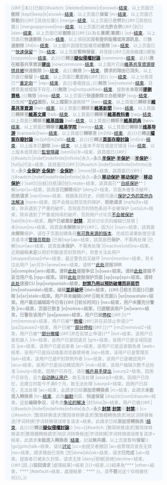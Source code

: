 <div class="{{{class|collapsed}}} NavFrame" style="color: #A9A9A9; background-color: #F3F9FF; margin: 0 auto; padding: 0 10px; text-align: left; {{{style|}}}">

<div class="NavHead" style="background-color: #F3F9FF; margin: 0 auto; padding: 0 10px; font-weight:normal;">

{{\#if:||本}}}已經{{\#switch: |deleted|delete|d|snowd=[结束](https://zh.wikipedia.org/wiki/Wikipedia:關閉刪除討論指南 "wikilink")，以上页面已**刪除** |kept|keep|k|snowk=[结束](https://zh.wikipedia.org/wiki/Wikipedia:關閉刪除討論指南 "wikilink")，以上页面已**保留** |m=[结束](https://zh.wikipedia.org/wiki/Wikipedia:關閉刪除討論指南 "wikilink")，以上页面已**移動**到{{\#if:|[](https://zh.wikipedia.org/wiki/{{{2}}} "wikilink")|其他位置}} |merge=[结束](https://zh.wikipedia.org/wiki/Wikipedia:關閉刪除討論指南 "wikilink")，以上页面已**合併**到{{\#if:|[](https://zh.wikipedia.org/wiki/{{{2}}} "wikilink")|其他位置}} |mergeapproved|ma=[结束](https://zh.wikipedia.org/wiki/Wikipedia:關閉刪除討論指南 "wikilink")，以上页面已被**允許合併**{{\#if:|到[](https://zh.wikipedia.org/wiki/{{{2}}} "wikilink")|}} |dan=[结束](https://zh.wikipedia.org/wiki/Wikipedia:關閉刪除討論指南 "wikilink")，以上页面已經**刪除**並{{\#if:|以為名**重建**|**重建**}} |sd=[结束](https://zh.wikipedia.org/wiki/Wikipedia:關閉刪除討論指南 "wikilink")，以上页面已**快速刪除** |lssd=[结束](https://zh.wikipedia.org/wiki/Wikipedia:關閉刪除討論指南 "wikilink")，以上項目因**沒有提供版權或來源訊息**，已**快速刪除** |ifd|ic=[结束](https://zh.wikipedia.org/wiki/Wikipedia:關閉刪除討論指南 "wikilink")，以上圖片因侵犯版權而被**刪除** |sk=[结束](https://zh.wikipedia.org/wiki/Wikipedia:關閉刪除討論指南 "wikilink")，以上页面已**[快速保留](https://zh.wikipedia.org/wiki/Wikipedia:快速保留 "wikilink")** |tk=[结束](https://zh.wikipedia.org/wiki/Wikipedia:關閉刪除討論指南 "wikilink")，以上页面**暫時保留**，并改掛{{\#if:||其他維護}}模板 |copyvio|cv=[结束](https://zh.wikipedia.org/wiki/Wikipedia:關閉刪除討論指南 "wikilink")，此}}}已**轉送[疑似侵權討論](https://zh.wikipedia.org/wiki/Wikipedia:頁面存廢討論/疑似侵權 "wikilink")** |commons=[结束](https://zh.wikipedia.org/wiki/Wikipedia:關閉刪除討論指南 "wikilink")，此}}}**應在維基共享資源[提出](https://zh.wikipedia.org/wiki/:Commons:Commons:刪除請求 "wikilink")** |nowcommons=[结束](https://zh.wikipedia.org/wiki/Wikipedia:關閉刪除討論指南 "wikilink")，以上圖片已由[維基共享資源提供并被](https://zh.wikipedia.org/wiki/維基共享資源 "wikilink")**快速刪除** |ir=[结束](https://zh.wikipedia.org/wiki/Wikipedia:關閉刪除討論指南 "wikilink")，此}}}**無效** |rr=[结束](https://zh.wikipedia.org/wiki/Wikipedia:關閉刪除討論指南 "wikilink")，**請求的理由已消失**，以上页面已**保留** |r=[结束](https://zh.wikipedia.org/wiki/Wikipedia:關閉刪除討論指南 "wikilink")，以上页面已**重定向**{{\#if:|到[](https://zh.wikipedia.org/wiki/{{{2}}} "wikilink")}} |cr=[结束](https://zh.wikipedia.org/wiki/Wikipedia:關閉刪除討論指南 "wikilink")，以上分类頁已**[重定向](https://zh.wikipedia.org/wiki/Wikipedia:页面分类#分类重定向 "wikilink")** |rep=[结束](https://zh.wikipedia.org/wiki/Wikipedia:關閉刪除討論指南 "wikilink")，此}}}重複提出，}}}**無效** |ne|notexist=[结束](https://zh.wikipedia.org/wiki/Wikipedia:關閉刪除討論指南 "wikilink")，目標頁面或檔案不存在，}}}**無效** |nq|notqualified=[结束](https://zh.wikipedia.org/wiki/Wikipedia:關閉刪除討論指南 "wikilink")，提刪者**未取得[提删資格](https://zh.wikipedia.org/wiki/Wikipedia:自動確認用戶 "wikilink")**，}}}**無效** |drep=[结束](https://zh.wikipedia.org/wiki/Wikipedia:關閉刪除討論指南 "wikilink")，以上页面已**快速刪除**並**白纸保护** |svg=[结束](https://zh.wikipedia.org/wiki/Wikipedia:關閉刪除討論指南 "wikilink")，已改用**[SVG](https://zh.wikipedia.org/wiki/SVG "wikilink")**圖形，以上檔案**快速刪除** |twc=[结束](https://zh.wikipedia.org/wiki/Wikipedia:關閉刪除討論指南 "wikilink")，以上頁面已**轉移至[維基共享資源](https://zh.wikipedia.org/wiki/commons: "wikilink")** |twn=[结束](https://zh.wikipedia.org/wiki/Wikipedia:關閉刪除討論指南 "wikilink")，以上頁面已**轉移至[維基新聞](https://zh.wikipedia.org/wiki/n: "wikilink")** |tws=[结束](https://zh.wikipedia.org/wiki/Wikipedia:關閉刪除討論指南 "wikilink")，以上頁面已**轉移至[維基文庫](https://zh.wikipedia.org/wiki/s: "wikilink")** |twb=[结束](https://zh.wikipedia.org/wiki/Wikipedia:關閉刪除討論指南 "wikilink")，以上頁面已**轉移至[維基教科書](https://zh.wikipedia.org/wiki/b: "wikilink")** |twq=[结束](https://zh.wikipedia.org/wiki/Wikipedia:關閉刪除討論指南 "wikilink")，以上頁面已**轉移至[維基語錄](https://zh.wikipedia.org/wiki/q: "wikilink")** |twt=[结束](https://zh.wikipedia.org/wiki/Wikipedia:關閉刪除討論指南 "wikilink")，以上頁面已**轉移至[維基詞典](https://zh.wikipedia.org/wiki/wikt: "wikilink")** |twv=[结束](https://zh.wikipedia.org/wiki/Wikipedia:關閉刪除討論指南 "wikilink")，以上頁面已**轉移至[維基学院](https://zh.wikipedia.org/wiki/betaversity:首页 "wikilink")** |twvoy=[结束](https://zh.wikipedia.org/wiki/Wikipedia:關閉刪除討論指南 "wikilink")，以上頁面已**轉移至[维基导游](https://zh.wikipedia.org/wiki/voy: "wikilink")** |transwiki|two=[结束](https://zh.wikipedia.org/wiki/Wikipedia:關閉刪除討論指南 "wikilink")，以上頁面已**轉移至** |m2ifd=[结束](https://zh.wikipedia.org/wiki/Wikipedia:關閉刪除討論指南 "wikilink")，此}}}已**轉送[檔案存廢討論](https://zh.wikipedia.org/wiki/Wikipedia:檔案存廢討論 "wikilink")** |m2pfd|m2afd=[结束](https://zh.wikipedia.org/wiki/Wikipedia:關閉刪除討論指南 "wikilink")，此}}}已**轉送[頁面存廢討論](https://zh.wikipedia.org/wiki/Wikipedia:頁面存廢討論 "wikilink")** |rrd|rd=[结束](https://zh.wikipedia.org/wiki/Wikipedia:關閉刪除討論指南 "wikilink")，以上版本已**删除** |ne=[结束](https://zh.wikipedia.org/wiki/Wikipedia:關閉刪除討論指南 "wikilink")，以上版本不存在或提交错误 |os=[结束](https://zh.wikipedia.org/wiki/Wikipedia:關閉刪除討論指南 "wikilink")，以上版本或頁面已[監督隱藏](https://zh.wikipedia.org/wiki/WP:监督 "wikilink") |semi|s|半=结束，該頁面已{{\#if:|{{\#switch:|indef|indefinite|infinite|永久=**永久[半保护](https://zh.wikipedia.org/wiki/Wikipedia:頁面保護方針 "wikilink")**|**[半保护](https://zh.wikipedia.org/wiki/Wikipedia:頁面保護方針 "wikilink")**}}|**[半保护](https://zh.wikipedia.org/wiki/Wikipedia:頁面保護方針 "wikilink")**}} |full|p|f|全=结束，該頁面已{{\#if:|{{\#switch:|indef|indefinite|infinite|永久=**永久[全保护](https://zh.wikipedia.org/wiki/Wikipedia:頁面保護方針 "wikilink")**|**[全保护](https://zh.wikipedia.org/wiki/Wikipedia:頁面保護方針 "wikilink")**}}|**[全保护](https://zh.wikipedia.org/wiki/Wikipedia:頁面保護方針 "wikilink")**}} |move|移=结束，該頁面已{{\#if:|{{\#switch:|indef|indefinite|infinite|永久=**永久[移动保护](https://zh.wikipedia.org/wiki/Wikipedia:頁面保護方針 "wikilink")**|**[移动保护](https://zh.wikipedia.org/wiki/Wikipedia:頁面保護方針 "wikilink")**}}|**[移动保护](https://zh.wikipedia.org/wiki/Wikipedia:頁面保護方針 "wikilink")**}} |salt|t|白紙|白纸|創|创|create=结束，該頁面已**[白纸保护](https://zh.wikipedia.org/wiki/Wikipedia:頁面保護方針 "wikilink")** |解|unpr|u=结束，該頁面**已解除**保护 |deny2=结束，页面未被多次破坏，**拒绝请求** |nact|nea=结束，根据条目历史，问题可通过[保护之外的其他办法解决](https://zh.wikipedia.org/wiki/Wikipedia:頁面保護方針 "wikilink") |npre=结束，因不会做出预见性的保护，**拒绝请求** |mpfa|fa=结束，除非遇到了严重的破坏，否则首页的特色条目不会被保护 |usta|ut=结束，除非遇到了严重或持续的破坏，否则用户讨论页[不会被保护](https://zh.wikipedia.org/wiki/Wikipedia:頁面保護方針 "wikilink") |tabl|tb|rb=结束，**用户已被重新[封禁](https://zh.wikipedia.org/wiki/Wikipedia:封禁方针 "wikilink")**，其对讨论页的编辑已禁用 |未|noun|nu=结束，該頁面**未解除**保护{{\#if:|，因为}} |nucr=结束，該頁面**未解除**保护，请在子页面创建条目[有可靠来源的版本](https://zh.wikipedia.org/wiki/Wikipedia:可供查证 "wikilink")，完成后请重新提交请求或寻求[管理员帮助](https://zh.wikipedia.org/wiki/Wikipedia:管理员 "wikilink") |已保|ispr|ap=结束，該頁面**已保护**，不需再处理 |已解|isun|au=结束，該頁面**未保护**，不需再处理 |i|inactive|old|ins=结束，近期編輯**未足**以用於判斷是否封禁用戶，但會关注此用户 |stopped|stop|nfw=结束，最近警告后无破坏 |mon|monitor=结束，将关注此用户 |an3|3rr|anew|ew=结束。请转**[此处](https://zh.wikipedia.org/wiki/Wikipedia:管理员通告板/3RR "wikilink")**提报3RR |a|complex|ani=结束。请转**[此处](https://zh.wikipedia.org/wiki/Wikipedia:正在討論的條目 "wikilink")**提报争议 |u|uaa=结束。请转**[此处](https://zh.wikipedia.org/wiki/WP:UAA "wikilink")**提报不妥当用户名 |rpp=结束。请转**[此处](https://zh.wikipedia.org/wiki/Wikipedia:请求保护页面 "wikilink")**提报保护页面 |sp|ssp|spi=结束。请转**[此处](https://zh.wikipedia.org/wiki/m:SRCU "wikilink")**提报CU |np|notpunish=结束，[封禁乃用以预防破壞而非惩罚](https://zh.wikipedia.org/wiki/Wikipedia:封禁方针 "wikilink") |nv|notvandal=结束，编辑[並非破坏](https://zh.wikipedia.org/wiki/Wikipedia:封禁方针 "wikilink") |del=结束，{{\#if:|[](https://zh.wikipedia.org/wiki/{{{2}}} "wikilink")|相关页面}}已删除 |e|sr|stale=结束。用户并未编辑{{\#if:|[](https://zh.wikipedia.org/wiki/{{{2}}} "wikilink")|相关页面}} |sn|nowstale=结束。用户最后编辑距今已有{{\#if:||较长时间}} |ns=结束，用户未獲充分警告 |re=结束，页面已恢复 |n|notice=结束，已提醒该用户 |w|warn=结束，已警告该用户 |pa|pause=结束，用户已被**[停权](https://zh.wikipedia.org/wiki/Wikipedia:申请解除权限 "wikilink"){{\#if:|}}** |rm|removal=结束，用户已被**[撤權](https://zh.wikipedia.org/wiki/Wikipedia:申请解除权限 "wikilink"){{\#if:|并在前禁止申请}}** |pa2|pause2=结束，用户已被**[部分停权](https://zh.wikipedia.org/wiki/Wikipedia:申请解除权限 "wikilink"){{\#if:|}}** |rm2|removal2=结束，用户已被**[部分撤權](https://zh.wikipedia.org/wiki/Wikipedia:申请解除权限 "wikilink"){{\#if:|并在前禁止申请}}** |bot=结束，该用户已是机器人 |rb=结束，该用户已是回退员 |grb=结束，该用户已是全域回退员 |pe=结束，该用户已是巡查者 |ar=结束，该用户已是巡查豁免者 |awb=结束，该用户已是自动维基浏览器使用者 |op=结束，该用户已是管理员 |ipb=结束，该用户已是IP封禁例外者 |cu=结束，该用户已是確認用戶 |acu=结束，该用户已是自动確認用戶 |nok=结束，该用户编辑次数不达标准 |usurp=结束。因用户已存在，请在[帳戶易手提出](https://zh.wikipedia.org/wiki/Wikipedia:更改用戶名/帳戶易手 "wikilink") |usurp2=结束。因用户已存在，且为[自动确认用户](https://zh.wikipedia.org/wiki/WP:自动确认用户 "wikilink")，故无法处理 |usurp3=结束。因用户已存在，且建立时距今不满6个月，故无法处理 |usurp4=结束。因用户已存在，无法处理 |ac=结束，此請求已经**添加至轉換表** |rc=结束，此請求**未能進入轉換表** |hr=[结束](https://zh.wikipedia.org/wiki/Wikipedia:關閉刪除投票指南 "wikilink")，此為[幽默](../Page/幽默.md "wikilink")内容，**快速保留** |disp|dr|cont|dispute=结束。这是**编辑争议**，请考虑[争论的解决](https://zh.wikipedia.org/wiki/Wikipedia:争论的解决 "wikilink") |封|bloc|b=结束，用户已被{{\#if:|{{\#switch:|indef|indefinite|infinite|永久=**永久[封禁](https://zh.wikipedia.org/wiki/Wikipedia:封禁方针 "wikilink")**|**[封禁](https://zh.wikipedia.org/wiki/Wikipedia:封禁方针 "wikilink")**}}|**[封禁](https://zh.wikipedia.org/wiki/Wikipedia:封禁方针 "wikilink")**}} |c={{\#switch: |繁简转换请求|繁简体转换请求|繁簡體轉換請求|地区词转换候选|字词转换|字词转换错误修复请求=结束，此請求已经**添加至轉換表** |[结束](https://zh.wikipedia.org/wiki/Wikipedia:關閉刪除投票指南 "wikilink")，此}}}已**轉送[疑似侵權討論](https://zh.wikipedia.org/wiki/Wikipedia:頁面存廢討論/疑似侵權 "wikilink")**}} |nc={{\#switch: |繁简转换请求|繁简体转换请求|繁簡體轉換請求|地区词转换候选|字词转换|字词转换错误修复请求=结束，此請求**未能進入轉換表** |[结束](https://zh.wikipedia.org/wiki/Wikipedia:關閉刪除投票指南 "wikilink")，討論**無共識**，以上页面暫時**保留**}} |go|goto|talk=结束，请往[讨论](https://zh.wikipedia.org/wiki/{{{2}}} "wikilink") |cc=由提交者撤回 |ai=由管理员宣告无效 |no=结束，請求理由已消失 |完|done|do|ok=结束，请求**已完成** |ub=结束。提报者已被永久封禁，请求无效 |deny|拒絕|拒绝|decline=结束，{{\#if:|因，}}**驳回请求** |處理結果|=结束 |}}}=结束，}}}結果為**** |other=結束，**** |\#default=结束，處理結果：**** }}。请**不要**对这个存档做任何}}}。}}

</div>

<div class="NavContent" style="background-color: #F3F9FF; margin: 0 auto; padding: 0 10px;">

<noinclude>

</div>

</div>

</noinclude>